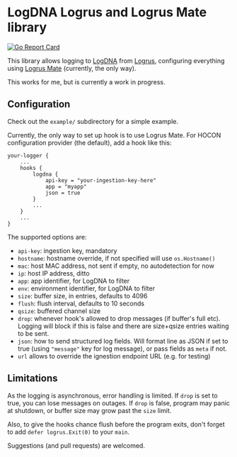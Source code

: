 LogDNA Logrus and Logrus Mate library
=====================================

[![Go Report Card][grc-badge]][grc]

This library allows logging to [LogDNA][logdna] from [Logrus][logrus],
configuring everything using [Logrus Mate][mate] (currently, the only way).

This works for me, but is currently a work in progress.

Configuration
-------------

Check out the `example/` subdirectory for a simple example.

Currently, the only way to set up hook is to use Logrus Mate.
For HOCON configuration provider (the default), add a hook like this:

    your-logger {
        ...
        hooks {
            logdna {
                api-key = "your-ingestion-key-here"
                app = "myapp"
                json = true
            }
            ...
        }
        ...
    }

The supported options are:

  - `api-key`: ingestion key, mandatory
  - `hostname`: hostname override, if not specified will use `os.Hostname()`
  - `mac`: host MAC address, not sent if empty, no autodetection for now
  - `ip`: host IP address, ditto
  - `app`: app identifier, for LogDNA to filter
  - `env`: environment identifier, for LogDNA to filter
  - `size`: buffer size, in entries, defaults to 4096
  - `flush`: flush interval, defaults to 10 seconds
  - `qsize`: buffered channel size
  - `drop`: whenever hook's allowed to drop messages (if buffer's full etc).
    Logging will block if this is false and there are size+qsize entries
    waiting to be sent.
  - `json`: how to send structured log fields. Will format line as JSON if set
    to true (using `"message"` key for log message), or pass fields as `meta`
    if not.
  - `url` allows to override the ignestion endpoint URL (e.g. for testing)

Limitations
-----------

As the logging is asynchronous, error handling is limited.
If `drop` is set to true, you can lose messages on outages.
If `drop` is false, program may panic at shutdown, or buffer size
may grow past the `size` limit.

Also, to give the hooks chance flush before the program exits,
don't forget to add `defer logrus.Exit(0)` to your `main`.

Suggestions (and pull requests) are welcomed.

[logdna]: https://logdna.com
[logrus]: https://github.com/sirupsen/logrus
[mate]: https://github.com/gogap/logrus_mate
[grc-badge]: https://goreportcard.com/badge/github.com/drdaeman/logdna-logrus
[grc]: https://goreportcard.com/report/github.com/drdaeman/logdna-logrus
